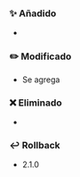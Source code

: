 ### ✨ Añadido
<!-- 
Coloca en la lista las funcionalidades agregadas en esta versión.

Ejemplo:
- Se agrega el atributo X en el JSON de respuesta para el path  GET X.
- Se valida header Content-Type para JSON y XML.
- Se permite modificar el tamaño de página con el parametro X.
-->
- 

### ✏️ Modificado
<!-- 
Coloca en la lista la lista de modificaciones en esta versión.

Ejemplo:
- Ahora se devuelve la lista de elementos X ordenada.
- Se coloca header de Content-Type=application/JSON al llamar al API X
- Se resuelve bug #123 que impedía paginar la respuesta cuando X
-->
- Se agrega


### ❌ Eliminado
<!-- 
Coloca en la lista las funcionalidades eliminadas.

Ejemplo:
- Ya no se acepta el header Content-Type=application/XML para el path POST X.
- El atributo X ya no se envía en la respuesta para el path GET X
-->
-

### ↩️ Rollback
<!-- 
Coloca la versión en producción anterior a esta versión y los pasos
necesarios adicionales (si los hay) para poder revertir los cambios.

Ejemplo:
- Ejecutar el script X en la base de datos Y.
- Redesplegar la versión 1.4.3
-->
- 2.1.0